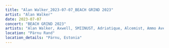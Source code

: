 ```yaml
---
title: "Alan Walker_2023-07-07_BEACH GRIND 2023"
artist: "Alan Walker"
date: 2023-07-07
concert: "BEACH GRIND 2023"
artists: "Alan Walker, Axwell, 5MIINUST, Adriatique, Alcemist, Ammo Avenue, Adam Beyer, 999999999, Above & Beyond, Bruno Furlan"
location: "Pärnu Rand"
location_details: "Pärnu, Estonia"
---
```


